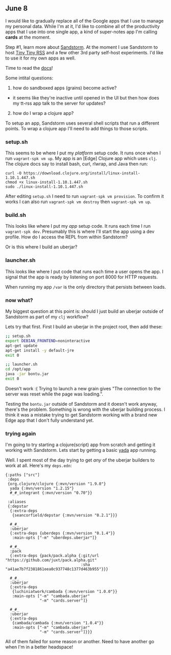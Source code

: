 ## June 8

I would like to gradually replace all of the Google apps that I use to manage my personal data. While I'm at it, I'd like to combine all of the productivity apps that I use into one single app, a kind of super-notes app I'm calling **cards** at the moment.

Step #1, learn more about [Sandstorm](https://sandstorm.io/). At the moment I use Sandstorm to host [Tiny Tiny RSS](https://tt-rss.org/) and a few other 3rd party self-host experiments. I'd like to use it for my own apps as well.

Time to read the [docs](https://docs.sandstorm.io/en/latest/)!

Some intital questions:
 1. how do sandboxed apps (grains) become active?
   - it seems like they're inactive until opened in the UI but then how does my tt-rss app talk to the server for updates?
 2. how do I wrap a clojure app?

To setup an app, Sandstorm uses several shell scripts that run a different points. To wrap a clojure app I'll need to add things to those scripts.

### setup.sh

This seems to be where I put my *platform* setup code. It runs once when I run `vagrant-spk vm up`. My app is an [Edge] Clojure app which uses `clj`. The clojure docs say to install bash, curl, rlwrap, and Java then run:

```
curl -O https://download.clojure.org/install/linux-install-1.10.1.447.sh
chmod +x linux-install-1.10.1.447.sh
sudo ./linux-install-1.10.1.447.sh
```

After editing `setup.sh` I need to run `vagrant-spk vm provision`. To confirm it works I can also run `vagrant-spk vm destroy` then `vagrant-spk vm up`.

### build.sh

This looks like where I put my *app* setup code. It runs each time I run `vagrant-spk dev`. Presumably this is where I'll start the app using a dev profile. How do I access the REPL from within Sandstorm?

Or is this where I build an uberjar?

### launcher.sh

This looks like where I put code that runs each time a user opens the app.  I signal that the app is ready by listening on port 8000 for HTTP requests.

When running my app `/var` is the only directory that persists between loads.

### now what?

My biggest question at this point is: should I just build an uberjar outside of Sandstorm as part of my `clj` workflow?

Lets try that first. First I build an uberjar in the project root, then add these:

```sh
;; setup.sh
export DEBIAN_FRONTEND=noninteractive
apt-get update
apt-get install -y default-jre
exit 0

;; launcher.sh
cd /opt/app
java -jar bontu.jar
exit 0
```

Doesn't work :( Trying to launch a new grain gives "The connection to the server was reset while the page was loading.".

Testing the `bontu.jar` outside of Sandstorm and it doesn't work anyway, there's the problem. Something is wrong with the uberjar building process. I think it was a mistake trying to get Sandstorm working with a brand new Edge app that I don't fully understand yet.

### trying again

I'm going to try starting a clojure(script) app from scratch and getting it working with Sandstorm. Lets start by getting a basic [yada](https://juxt.pro/yada/manual/index.html) app running.

Well. I spent most of the day trying to get *any* of the uberjar builders to work at all. Here's my `deps.edn`:

```
{:paths ["src"]
 :deps
 {org.clojure/clojure {:mvn/version "1.9.0"}
  yada {:mvn/version "1.2.15"}
  #_#_integrant {:mvn/version "0.70"}}

 :aliases
 {:depstar
  {:extra-deps
   {seancorfield/depstar {:mvn/version "0.2.1"}}}

  #_#_
  :uberjar
  {:extra-deps {uberdeps {:mvn/version "0.1.4"}}
   :main-opts ["-m" "uberdeps.uberjar"]}

  #_#_
  :pack
  {:extra-deps {pack/pack.alpha {:git/url "https://github.com/juxt/pack.alpha.git"
                                 :sha "a41ae7b7f2381861eea0c937748c1377d463b955"}}}

  #_#_
  :uberjar
  {:extra-deps
   {luchiniatwork/cambada {:mvn/version "1.0.0"}}
   :main-opts ["-m" "cambada.uberjar"
               "-m" "cards.server"]}

  #_#_
  :uberjar
  {:extra-deps
   {cambada/cambada {:mvn/version "1.0.4"}}
   :main-opts ["-m" "cambada.uberjar"
               "-m" "cards.server"]}}}

```

All of them failed for some reason or another. Need to have another go when I'm in a better headspace!
